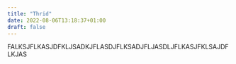 ```yaml
---
title: "Thrid"
date: 2022-08-06T13:18:37+01:00
draft: false
---
```




FALKSJFLKASJDFKLJSADKJFLASDJFLKSADJFLJASDLJFLKASJFKLSAJDFLKJAS
